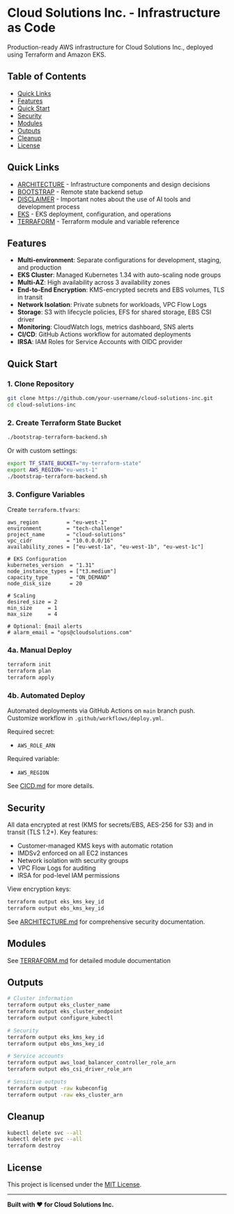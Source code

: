 # Cloud Solutions Inc. - Infrastructure as Code <!-- omit in toc -->

Production-ready AWS infrastructure for Cloud Solutions Inc., deployed using Terraform and Amazon EKS.

## Table of Contents <!-- omit in toc -->

- [Quick Links](#quick-links)
- [Features](#features)
- [Quick Start](#quick-start)
- [Security](#security)
- [Modules](#modules)
- [Outputs](#outputs)
- [Cleanup](#cleanup)
- [License](#license)


## Quick Links

- [ARCHITECTURE](docs/ARCHITECTURE.md) - Infrastructure components and design decisions
- [BOOTSTRAP](docs/BOOTSTRAP.md) - Remote state backend setup
- [DISCLAIMER](DISCLAIMER.md) - Important notes about the use of AI tools and development process
- [EKS](docs/EKS.md) - EKS deployment, configuration, and operations
- [TERRAFORM](docs/TERRAFORM.md) - Terraform module and variable reference

## Features

- **Multi-environment**: Separate configurations for development, staging, and production
- **EKS Cluster**: Managed Kubernetes 1.34 with auto-scaling node groups
- **Multi-AZ**: High availability across 3 availability zones
- **End-to-End Encryption**: KMS-encrypted secrets and EBS volumes, TLS in transit
- **Network Isolation**: Private subnets for workloads, VPC Flow Logs
- **Storage**: S3 with lifecycle policies, EFS for shared storage, EBS CSI driver
- **Monitoring**: CloudWatch logs, metrics dashboard, SNS alerts
- **CI/CD**: GitHub Actions workflow for automated deployments
- **IRSA**: IAM Roles for Service Accounts with OIDC provider

## Quick Start

### 1. Clone Repository

```bash
git clone https://github.com/your-username/cloud-solutions-inc.git
cd cloud-solutions-inc
```

### 2. Create Terraform State Bucket

```bash
./bootstrap-terraform-backend.sh
```

Or with custom settings:

```bash
export TF_STATE_BUCKET="my-terraform-state"
export AWS_REGION="eu-west-1"
./bootstrap-terraform-backend.sh
```

### 3. Configure Variables

Create `terraform.tfvars`:

```hcl
aws_region         = "eu-west-1"
environment        = "tech-challenge"
project_name       = "cloud-solutions"
vpc_cidr           = "10.0.0.0/16"
availability_zones = ["eu-west-1a", "eu-west-1b", "eu-west-1c"]

# EKS Configuration
kubernetes_version  = "1.31"
node_instance_types = ["t3.medium"]
capacity_type       = "ON_DEMAND"
node_disk_size      = 20

# Scaling
desired_size = 2
min_size     = 1
max_size     = 4

# Optional: Email alerts
# alarm_email = "ops@cloudsolutions.com"
```

### 4a. Manual Deploy

```bash
terraform init
terraform plan
terraform apply
```

### 4b. Automated Deploy

Automated deployments via GitHub Actions on `main` branch push. Customize workflow in `.github/workflows/deploy.yml`.

Required secret:
- `AWS_ROLE_ARN`

Required variable:
- `AWS_REGION`

See [CICD.md](docs/CICD.md) for more details.


## Security

All data encrypted at rest (KMS for secrets/EBS, AES-256 for S3) and in transit (TLS 1.2+). Key features:

- Customer-managed KMS keys with automatic rotation
- IMDSv2 enforced on all EC2 instances
- Network isolation with security groups
- VPC Flow Logs for auditing
- IRSA for pod-level IAM permissions

View encryption keys:
```bash
terraform output eks_kms_key_id
terraform output ebs_kms_key_id
```

See [ARCHITECTURE.md](docs/ARCHITECTURE.md#security-features) for comprehensive security documentation.

## Modules

See [TERRAFORM.md](docs/TERRAFORM.md) for detailed module documentation

## Outputs

```bash
# Cluster information
terraform output eks_cluster_name
terraform output eks_cluster_endpoint
terraform output configure_kubectl

# Security
terraform output eks_kms_key_id
terraform output ebs_kms_key_id

# Service accounts
terraform output aws_load_balancer_controller_role_arn
terraform output ebs_csi_driver_role_arn

# Sensitive outputs
terraform output -raw kubeconfig
terraform output -raw eks_cluster_arn
```

## Cleanup

```bash
kubectl delete svc --all
kubectl delete pvc --all
terraform destroy
```

## License

This project is licensed under the [MIT License](LICENSE).

---

**Built with ❤️ for Cloud Solutions Inc.**
